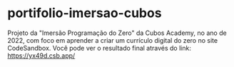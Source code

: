 # portifolio-imersao-cubos
Projeto da "Imersão Programação do Zero" da Cubos Academy, no ano de 2022, com foco em aprender a criar um currículo digital do zero no site CodeSandbox.
Você pode ver o resultado final através do link: https://yx49d.csb.app/
